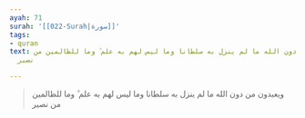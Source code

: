 ```yaml
---
ayah: 71
surah: '[[022-Surah|سورة]]'
tags:
- quran
text: ويعبدون من دون الله ما لم ينزل به سلطانا وما ليس لهم به علم ۗ وما للظالمين من
  نصير

---
```

> ويعبدون من دون الله ما لم ينزل به سلطانا وما ليس لهم به علم ۗ وما للظالمين من نصير
